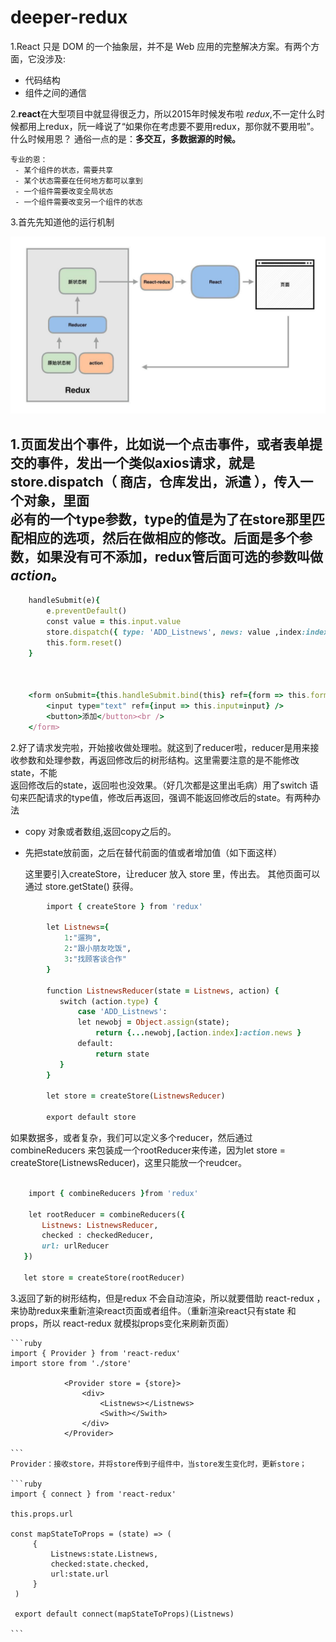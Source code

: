 # deeper-redux
 1.React 只是 DOM 的一个抽象层，并不是 Web 应用的完整解决方案。有两个方面，它没涉及:

 - 代码结构
 - 组件之间的通信

 2.**react**在大型项目中就显得很乏力，所以2015年时候发布啦 <em>redux</em>,不一定什么时候都用上redux，阮一峰说了“如果你在考虑要不要用redux，那你就不要用啦”。
    什么时候用恩？
    通俗一点的是：<strong>多交互，多数据源的时候。</strong>

    专业的恩：
     - 某个组件的状态，需要共享
     - 某个状态需要在任何地方都可以拿到
     - 一个组件需要改变全局状态
     - 一个组件需要改变另一个组件的状态

 3.首先先知道他的运行机制  

 ![运行机制](./src/redux.jpg)

1.页面发出个事件，比如说一个点击事件，或者表单提交的事件，发出一个类似axios请求，就是store.dispatch（ 商店，仓库发出，派遣 ），传入一个对象，里面<br>
必有的一个type参数，type的值是为了在store那里匹配相应的选项，然后在做相应的修改。后面是多个参数，如果没有可不添加，redux管后面可选的参数叫做<em>action</em>。
 ---
```ruby
    handleSubmit(e){
        e.preventDefault()
        const value = this.input.value
        store.dispatch({ type: 'ADD_Listnews', news: value ,index:index})
        this.form.reset()
    }



    <form onSubmit={this.handleSubmit.bind(this} ref={form => this.form=form}>
        <input type="text" ref={input => this.input=input} />
        <button>添加</button><br />
    </form>

```
2.好了请求发完啦，开始接收做处理啦。就这到了reducer啦，reducer是用来接收参数和处理参数，再返回修改后的树形结构。这里需要注意的是不能修改state，不能
<br>返回修改后的state，返回啦也没效果。（好几次都是这里出毛病）用了switch 语句来匹配请求的type值，修改后再返回，强调不能返回修改后的state。有两种办法
- copy 对象或者数组,返回copy之后的。
- 先把state放前面，之后在替代前面的值或者增加值（如下面这样）

    这里要引入createStore，让reducer 放入 store 里，传出去。 其他页面可以通过 store.getState() 获得。
```ruby
        import { createStore } from 'redux'

        let Listnews={
            1:"遛狗",
            2:"跟小朋友吃饭",
            3:"找顾客谈合作"
        }

        function ListnewsReducer(state = Listnews, action) {
           switch (action.type) {
               case 'ADD_Listnews':
               let newobj = Object.assign(state);
                   return {...newobj,[action.index]:action.news }
               default:
                   return state
           }
        }

        let store = createStore(ListnewsReducer)

        export default store
```
如果数据多，或者复杂，我们可以定义多个reducer，然后通过 combineReducers 来包装成一个rootReducer来传递，因为let store = createStore(ListnewsReducer)，这里只能放一个reudcer。

```ruby

    import { combineReducers }from 'redux'

    let rootReducer = combineReducers({
       Listnews: ListnewsReducer,
       checked : checkedReducer,
       url: urlReducer
   })

   let store = createStore(rootReducer)
```
3.返回了新的树形结构，但是redux 不会自动渲染，所以就要借助 react-redux ，来协助redux来重新渲染react页面或者组件。（重新渲染react只有state 和
<br>props，所以 react-redux 就模拟props变化来刷新页面）

    ```ruby
    import { Provider } from 'react-redux'
    import store from './store'

                <Provider store = {store}>
                    <div>
                        <Listnews></Listnews>
                        <Swith></Swith>
                    </div>
                </Provider>

    ```
    Provider：接收store，并将store传到子组件中，当store发生变化时，更新store；

    ```ruby
    import { connect } from 'react-redux'

    this.props.url

    const mapStateToProps = (state) => (
         {
             Listnews:state.Listnews,
             checked:state.checked,
             url:state.url
         }
     )

     export default connect(mapStateToProps)(Listnews)

    ```
